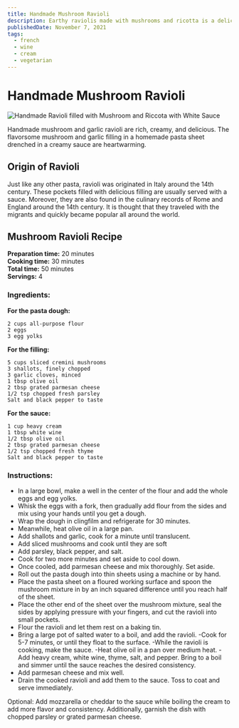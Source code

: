 ```yaml
---
title: Handmade Mushroom Ravioli
description: Earthy raviolis made with mushrooms and ricotta is a delicious recipe.
publishedDate: November 7, 2021
tags:
  - french
  - wine
  - cream
  - vegetarian
---
```


# Handmade Mushroom Ravioli

![Handmade Ravioli filled with Mushroom and Riccota with White Sauce](/ravioli.jpg "image")

Handmade mushroom and garlic ravioli are rich, creamy, and delicious. The flavorsome mushroom and garlic filling in a homemade pasta sheet drenched in a creamy sauce are heartwarming.

## Origin of Ravioli

Just like any other pasta, ravioli was originated in Italy around the 14th century. These pockets filled with delicious filling are usually served with a sauce. Moreover, they are also found in the culinary records of Rome and England around the 14th century. It is thought that they traveled with the migrants and quickly became popular all around the world.

## Mushroom Ravioli Recipe

**Preparation time:** 20 minutes  
**Cooking time:** 30 minutes  
**Total time:** 50 minutes  
**Servings:** 4

### Ingredients:

**For the pasta dough:**

    2 cups all-purpose flour
    2 eggs
    3 egg yolks

**For the filling:**

    5 cups sliced cremini mushrooms
    3 shallots, finely chopped
    3 garlic cloves, minced
    1 tbsp olive oil
    2 tbsp grated parmesan cheese
    1/2 tsp chopped fresh parsley
    Salt and black pepper to taste

**For the sauce:**

    1 cup heavy cream
    1 tbsp white wine
    1/2 tbsp olive oil
    2 tbsp grated parmesan cheese
    1/2 tsp chopped fresh thyme
    Salt and black pepper to taste

### Instructions:

- In a large bowl, make a well in the center of the flour and add the whole eggs and egg yolks. 
- Whisk the eggs with a fork, then gradually add flour from the sides and mix using your hands until you get a dough. 
- Wrap the dough in clingfilm and refrigerate for 30 minutes.
- Meanwhile, heat olive oil in a large pan. 
- Add shallots and garlic, cook for a minute until translucent. 
- Add sliced mushrooms and cook until they are soft
- Add parsley, black pepper, and salt. 
- Cook for two more minutes and set aside to cool down. 
- Once cooled, add parmesan cheese and mix thoroughly. Set aside.
- Roll out the pasta dough into thin sheets using a machine or by hand. 
- Place the pasta sheet on a floured working surface and spoon the mushroom mixture in by an inch squared difference until you reach half of the sheet. 
- Place the other end of the sheet over the mushroom mixture, seal the sides by applying pressure with your fingers, and cut the ravioli into small pockets.
- Flour the ravioli and let them rest on a baking tin.
- Bring a large pot of salted water to a boil, and add the ravioli. 
-Cook for 5-7 minutes, or until they float to the surface.
-While the ravioli is cooking, make the sauce.
-Heat olive oil in a pan over medium heat. 
-Add heavy cream, white wine, thyme, salt, and pepper. Bring to a boil and simmer until the sauce reaches the desired consistency. 
- Add parmesan cheese and mix well.
- Drain the cooked ravioli and add them to the sauce. Toss to coat and serve immediately.

Optional: Add mozzarella or cheddar to the sauce while boiling the cream to add more flavor and consistency. Additionally, garnish the dish with chopped parsley or grated parmesan cheese.